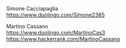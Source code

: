 Simone Cacciapaglia<br>
https://www.duolingo.com/Simone2385<br>

Martino Cassano<br>
https://www.duolingo.com/MartinoCas3<br>
https://www.hackerrank.com/MartinoCassano<br>
